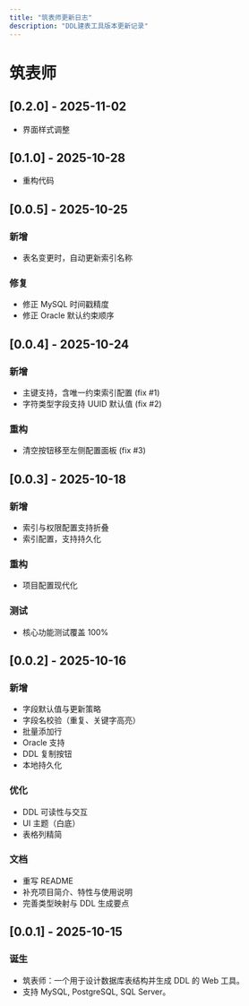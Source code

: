 ```yaml
---
title: "筑表师更新日志"
description: "DDL建表工具版本更新记录"
---
```


# 筑表师

## [0.2.0] - 2025-11-02
- 界面样式调整

## [0.1.0] - 2025-10-28
- 重构代码

## [0.0.5] - 2025-10-25

### 新增
- 表名变更时，自动更新索引名称

### 修复
- 修正 MySQL 时间戳精度
- 修正 Oracle 默认约束顺序

## [0.0.4] - 2025-10-24

### 新增
- 主键支持，含唯一约束索引配置 (fix #1)
- 字符类型字段支持 UUID 默认值 (fix #2)

### 重构
- 清空按钮移至左侧配置面板 (fix #3)

## [0.0.3] - 2025-10-18

### 新增
- 索引与权限配置支持折叠
- 索引配置，支持持久化

### 重构
- 项目配置现代化

### 测试
- 核心功能测试覆盖 100%

## [0.0.2] - 2025-10-16

### 新增
- 字段默认值与更新策略
- 字段名校验（重复、关键字高亮）
- 批量添加行
- Oracle 支持
- DDL 复制按钮
- 本地持久化

### 优化
- DDL 可读性与交互
- UI 主题（白底）
- 表格列精简

### 文档
- 重写 README
- 补充项目简介、特性与使用说明
- 完善类型映射与 DDL 生成要点

## [0.0.1] - 2025-10-15

### 诞生
- 筑表师：一个用于设计数据库表结构并生成 DDL 的 Web 工具。
- 支持 MySQL, PostgreSQL, SQL Server。
